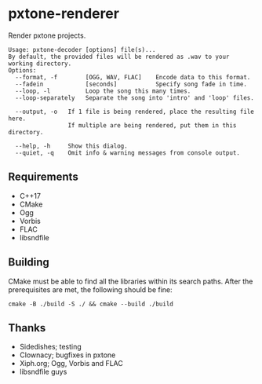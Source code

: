 # pxtone-renderer
Render pxtone projects.

```
Usage: pxtone-decoder [options] file(s)...
By default, the provided files will be rendered as .wav to your working directory.
Options:
  --format, -f        [OGG, WAV, FLAC]    Encode data to this format.
  --fadein            [seconds]           Specify song fade in time.
  --loop, -l          Loop the song this many times.
  --loop-separately   Separate the song into 'intro' and 'loop' files.

  --output, -o   If 1 file is being rendered, place the resulting file here.
                 If multiple are being rendered, put them in this directory.

  --help, -h     Show this dialog.
  --quiet, -q    Omit info & warning messages from console output.
```

## Requirements
 - C++17
 - CMake
 - Ogg
 - Vorbis
 - FLAC
 - libsndfile
	
## Building
CMake must be able to find all the libraries within its search paths.
After the prerequisites are met, the following should be fine:

`cmake -B ./build -S ./ && cmake --build ./build`
	
## Thanks
 - Sidedishes; testing
 - Clownacy; bugfixes in pxtone
 - Xiph.org; Ogg, Vorbis and FLAC
 - libsndfile guys


